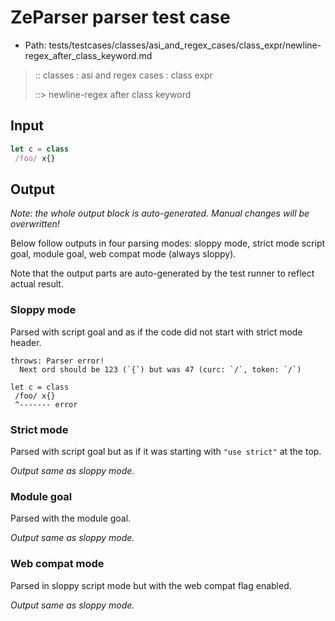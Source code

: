 # ZeParser parser test case

- Path: tests/testcases/classes/asi_and_regex_cases/class_expr/newline-regex_after_class_keyword.md

> :: classes : asi and regex cases : class expr
>
> ::> newline-regex after class keyword

## Input

`````js
let c = class 
 /foo/ x{}
`````

## Output

_Note: the whole output block is auto-generated. Manual changes will be overwritten!_

Below follow outputs in four parsing modes: sloppy mode, strict mode script goal, module goal, web compat mode (always sloppy).

Note that the output parts are auto-generated by the test runner to reflect actual result.

### Sloppy mode

Parsed with script goal and as if the code did not start with strict mode header.

`````
throws: Parser error!
  Next ord should be 123 (`{`) but was 47 (curc: `/`, token: `/`)

let c = class
 /foo/ x{}
 ^------- error
`````

### Strict mode

Parsed with script goal but as if it was starting with `"use strict"` at the top.

_Output same as sloppy mode._

### Module goal

Parsed with the module goal.

_Output same as sloppy mode._

### Web compat mode

Parsed in sloppy script mode but with the web compat flag enabled.

_Output same as sloppy mode._
